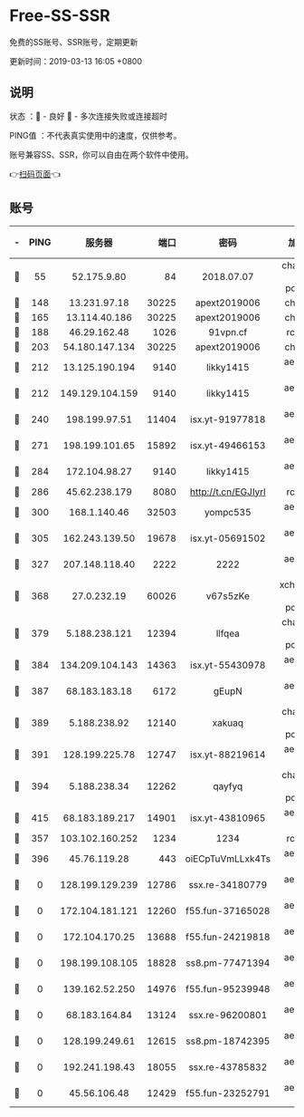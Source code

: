 # Free-SS-SSR

免费的SS账号、SSR账号，定期更新

更新时间：2019-03-13 16:05 +0800

## 说明

状态     ：🙂 - 良好 🙁 - 多次连接失败或连接超时

PING值   ：不代表真实使用中的速度，仅供参考。

账号兼容SS、SSR，你可以自由在两个软件中使用。

👉[扫码页面](https://liesauer.github.io/Free-SS-SSR/)👈

## 账号

|-|PING|服务器|端口|密码|加密方式|区域|
|:----:|:----:|:-----:|-----:|:----:|:----:|:----:|
|🙂|55|52.175.9.80|84|2018.07.07|chacha20-ietf-poly1305|HK|
|🙂|148|13.231.97.18|30225|apext2019006|chacha20|JP|
|🙂|165|13.114.40.186|30225|apext2019006|chacha20|JP|
|🙂|188|46.29.162.48|1026|91vpn.cf|rc4-md5|RU|
|🙂|203|54.180.147.134|30225|apext2019006|chacha20|KR|
|🙂|212|13.125.190.194|9140|likky1415|aes-256-cfb|KR|
|🙂|212|149.129.104.159|9140|likky1415|aes-256-cfb|HK|
|🙂|240|198.199.97.51|11404|isx.yt-91977818|aes-256-cfb|US|
|🙂|271|198.199.101.65|15892|isx.yt-49466153|aes-256-cfb|US|
|🙂|284|172.104.98.27|9140|likky1415|aes-256-cfb|JP|
|🙂|286|45.62.238.179|8080|http://t.cn/EGJIyrl|rc4-md5|CA|
|🙂|300|168.1.140.46|32503|yompc535|aes-256-cfb|AU|
|🙂|305|162.243.139.50|19678|isx.yt-05691502|aes-256-cfb|US|
|🙂|327|207.148.118.40|2222|2222|aes-256-cfb|SG|
|🙂|368|27.0.232.19|60026|v67s5zKe|xchacha20-ietf-poly1305|HK|
|🙂|379|5.188.238.121|12394|llfqea|chacha20-ietf-poly1305|BR|
|🙂|384|134.209.104.143|14363|isx.yt-55430978|aes-256-cfb|SG|
|🙂|387|68.183.183.18|6172|gEupN|aes-256-cfb|SG|
|🙂|389|5.188.238.92|12140|xakuaq|chacha20-ietf-poly1305|BR|
|🙂|391|128.199.225.78|12747|isx.yt-88219614|aes-256-cfb|SG|
|🙂|394|5.188.238.34|12262|qayfyq|chacha20-ietf-poly1305|BR|
|🙂|415|68.183.189.217|14901|isx.yt-43810965|aes-256-cfb|SG|
|🙂|357|103.102.160.252|1234|1234|rc4-md5|JP|
|🙂|396|45.76.119.28|443|oiECpTuVmLLxk4Ts|aes-256-cfb|AU|
|🙁|0|128.199.129.239|12786|ssx.re-34180779|aes-256-cfb|SG|
|🙁|0|172.104.181.121|12260|f55.fun-37165028|aes-256-cfb|SG|
|🙁|0|172.104.170.25|13688|f55.fun-24219818|aes-256-cfb|SG|
|🙁|0|198.199.108.105|18828|ss8.pm-77471394|aes-256-cfb|US|
|🙁|0|139.162.52.250|14976|f55.fun-95239948|aes-256-cfb|SG|
|🙁|0|68.183.164.84|13124|ssx.re-96200801|aes-256-cfb|US|
|🙁|0|128.199.249.61|12615|ss8.pm-18742395|aes-256-cfb|SG|
|🙁|0|192.241.198.43|18055|ssx.re-43785832|aes-256-cfb|US|
|🙁|0|45.56.106.48|12429|f55.fun-23252791|aes-256-cfb|US|
